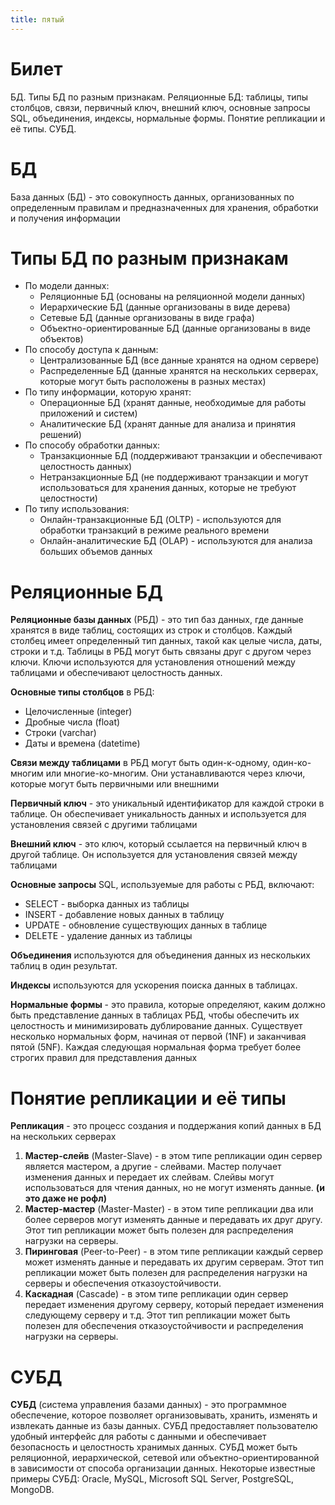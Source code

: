 ```yaml
---
title: пятый
---
```

# Билет
БД. Типы БД по разным признакам. Реляционные БД: таблицы, типы столбцов, связи, первичный ключ, внешний ключ, основные запросы SQL, объединения, индексы, нормальные формы. Понятие репликации и её типы. СУБД.

# БД
База данных (БД) - это совокупность данных, организованных по определенным правилам и предназначенных для хранения, обработки и получения информации

# Типы БД по разным признакам
- По модели данных:
	- Реляционные БД (основаны на реляционной модели данных)
	- Иерархические БД (данные организованы в виде дерева)
	- Сетевые БД (данные организованы в виде графа)
	- Объектно-ориентированные БД (данные организованы в виде объектов)
- По способу доступа к данным:
	- Централизованные БД (все данные хранятся на одном сервере)
	- Распределенные БД (данные хранятся на нескольких серверах, которые могут быть расположены в разных местах)
- По типу информации, которую хранят:
	- Операционные БД (хранят данные, необходимые для работы приложений и систем)
	- Аналитические БД (хранят данные для анализа и принятия решений)
- По способу обработки данных:
	- Транзакционные БД (поддерживают транзакции и обеспечивают целостность данных)
	- Нетранзакционные БД (не поддерживают транзакции и могут использоваться для хранения данных, которые не требуют целостности)
- По типу использования:
	- Онлайн-транзакционные БД (OLTP) - используются для обработки транзакций в режиме реального времени
	- Онлайн-аналитические БД (OLAP) - используются для анализа больших объемов данных

# Реляционные БД
**Реляционные базы данных** (РБД) - это тип баз данных, где данные хранятся в виде таблиц, состоящих из строк и столбцов. Каждый столбец имеет определенный тип данных, такой как целые числа, даты, строки и т.д. Таблицы в РБД могут быть связаны друг с другом через ключи. Ключи используются для установления отношений между таблицами и обеспечивают целостность данных.

**Основные типы столбцов** в РБД:
- Целочисленные (integer)
- Дробные числа (float)
- Строки (varchar)
- Даты и времена (datetime)

**Связи между таблицами** в РБД могут быть один-к-одному, один-ко-многим или многие-ко-многим. Они устанавливаются через ключи, которые могут быть первичными или внешними

**Первичный ключ** - это уникальный идентификатор для каждой строки в таблице. Он обеспечивает уникальность данных и используется для установления связей с другими таблицами

**Внешний ключ** - это ключ, который ссылается на первичный ключ в другой таблице. Он используется для установления связей между таблицами

**Основные запросы** SQL, используемые для работы с РБД, включают:
- SELECT - выборка данных из таблицы
- INSERT - добавление новых данных в таблицу
- UPDATE - обновление существующих данных в таблице
- DELETE - удаление данных из таблицы

**Объединения** используются для объединения данных из нескольких таблиц в один результат.

**Индексы** используются для ускорения поиска данных в таблицах.

**Нормальные формы** - это правила, которые определяют, каким должно быть представление данных в таблицах РБД, чтобы обеспечить их целостность и минимизировать дублирование данных. Существует несколько нормальных форм, начиная от первой (1NF) и заканчивая пятой (5NF). Каждая следующая нормальная форма требует более строгих правил для представления данных

# Понятие репликации и её типы
**Репликация** - это процесс создания и поддержания копий данных в БД на нескольких серверах
1. **Мастер-слейв** (Master-Slave) - в этом типе репликации один сервер является мастером, а другие - слейвами. Мастер получает изменения данных и передает их слейвам. Слейвы могут использоваться для чтения данных, но не могут изменять данные. **(и это даже не рофл)**
2. **Мастер-мастер** (Master-Master) - в этом типе репликации два или более серверов могут изменять данные и передавать их друг другу. Этот тип репликации может быть полезен для распределения нагрузки на серверы.
3. **Пиринговая** (Peer-to-Peer) - в этом типе репликации каждый сервер может изменять данные и передавать их другим серверам. Этот тип репликации может быть полезен для распределения нагрузки на серверы и обеспечения отказоустойчивости.
4. **Каскадная** (Cascade) - в этом типе репликации один сервер передает изменения другому серверу, который передает изменения следующему серверу и т.д. Этот тип репликации может быть полезен для обеспечения отказоустойчивости и распределения нагрузки на серверы.

# СУБД
**СУБД** (система управления базами данных) - это программное обеспечение, которое позволяет организовывать, хранить, изменять и извлекать данные из базы данных. СУБД предоставляет пользователю удобный интерфейс для работы с данными и обеспечивает безопасность и целостность хранимых данных. СУБД может быть реляционной, иерархической, сетевой или объектно-ориентированной в зависимости от способа организации данных. Некоторые известные примеры СУБД: Oracle, MySQL, Microsoft SQL Server, PostgreSQL, MongoDB.